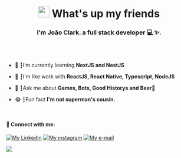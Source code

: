 <h1 align="center"><img src="https://media.giphy.com/media/hvRJCLFzcasrR4ia7z/giphy.gif" width="30px"> What's up my friends</h1>
<h3 align="center">I'm João Clark.
a full stack developer 💻 ✨.</h3>
</br>
</br>

- 🌱 ┇I’m currently learning **NextJS and NestJS**

- 🥋 ┇I'm like work with **ReactJS, React Native, Typescript, NodeJS**

- 💬 ┇Ask me about **Games, Bots, Good Historys and Beer🍻**

- 😂 ┇Fun fact **I'm not superman's cousin.**
</br>

<h4 align="left">📌 Connect with me:</h3>
<p align="left">
<a href="https://linkedin.com/in/joaoluisclark"><img alt="My LinkedIn" src="https://img.shields.io/badge/LinkedIn-0077B5?style=for-the-badge&logo=linkedin&logoColor=white" /></a>
<a href="https://instagram.com/luisclark_"><img alt="My instagram" src="https://img.shields.io/badge/Instagram-E4405F?style=for-the-badge&logo=instagram&logoColor=white" /></a>
<a href="mailto:clarkjoao@gmail.com"><img  alt="My e-mail" src="https://img.shields.io/badge/Gmail-D14836?style=for-the-badge&logo=gmail&logoColor=white" /></a>
</p>

![](https://komarev.com/ghpvc/?username=clarkjoao&color=blue&style=flat)
